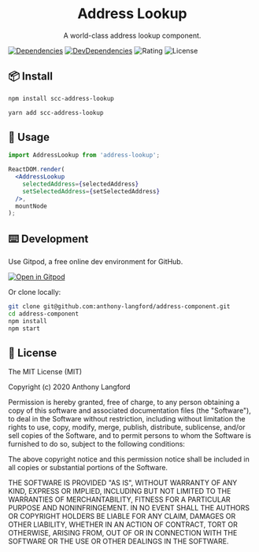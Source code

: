 <h1 align=center>Address Lookup</h1>
<p align=center>A world-class address lookup component.</p>

[![Dependencies](https://img.shields.io/david/anthony-langford/address-lookup)](https://david-dm.org/anthony-langford/address-lookup) [![DevDependencies](https://img.shields.io/david/dev/anthony-langford/address-lookup)](https://david-dm.org/anthony-langford/address-lookup?type=dev) ![Rating](https://img.shields.io/badge/rating-5%2F5-brightgreen) ![License](https://img.shields.io/badge/license-MIT-green)

## 📦 Install

```bash
npm install scc-address-lookup
```

```bash
yarn add scc-address-lookup
```

## 🔨 Usage

```jsx
import AddressLookup from 'address-lookup';

ReactDOM.render(
  <AddressLookup
    selectedAddress={selectedAddress}
    setSelectedAddress={setSelectedAddress}
  />,
  mountNode
);
```

## ⌨️ Development

Use Gitpod, a free online dev environment for GitHub.

[![Open in Gitpod](https://gitpod.io/button/open-in-gitpod.svg)](https://gitpod.io/#https://github.com/anthony-langford/address-component)

Or clone locally:

```bash
git clone git@github.com:anthony-langford/address-component.git
cd address-component
npm install
npm start
```

## 🎫 License

The MIT License (MIT)

Copyright (c) 2020 Anthony Langford

Permission is hereby granted, free of charge, to any person obtaining a copy of this software and associated documentation files (the "Software"), to deal in the Software without restriction, including without limitation the rights to use, copy, modify, merge, publish, distribute, sublicense, and/or sell copies of the Software, and to permit persons to whom the Software is furnished to do so, subject to the following conditions:

The above copyright notice and this permission notice shall be included in all copies or substantial portions of the Software.

THE SOFTWARE IS PROVIDED "AS IS", WITHOUT WARRANTY OF ANY KIND, EXPRESS OR IMPLIED, INCLUDING BUT NOT LIMITED TO THE WARRANTIES OF MERCHANTABILITY, FITNESS FOR A PARTICULAR PURPOSE AND NONINFRINGEMENT. IN NO EVENT SHALL THE AUTHORS OR COPYRIGHT HOLDERS BE LIABLE FOR ANY CLAIM, DAMAGES OR OTHER LIABILITY, WHETHER IN AN ACTION OF CONTRACT, TORT OR OTHERWISE, ARISING FROM, OUT OF OR IN CONNECTION WITH THE SOFTWARE OR THE USE OR OTHER DEALINGS IN THE SOFTWARE.
